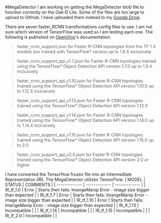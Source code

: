 #MegaDetector
I am working on getting the MegaDetector blob file to function correctly on the Oak-D Lite. Some of the files are too large to upload to GitHub. I have uploaded them instead to my [Google Drive](https://drive.google.com/drive/folders/1LWEt41xBAvc3OU689Z-VDh1WX_gBRFzI?usp=sharing).

There are seven faster_RCNN transformations config files to use. I am not sure which version of TensorFlow was used so I am testing each one. The following is published on [OpenVino](https://docs.openvino.ai/latest/openvino_docs_MO_DG_prepare_model_convert_model_tf_specific_Convert_Object_Detection_API_Models.html)'s documentation.
>faster_rcnn_support.json for Faster R-CNN topologies from the TF 1.X models zoo trained with TensorFlow* version up to 1.6.X inclusively

>faster_rcnn_support_api_v1.7.json for Faster R-CNN topologies trained using the TensorFlow* Object Detection API version 1.7.0 up to 1.9.X inclusively

>faster_rcnn_support_api_v1.10.json for Faster R-CNN topologies trained using the TensorFlow* Object Detection API version 1.10.0 up to 1.12.X inclusively

>faster_rcnn_support_api_v1.13.json for Faster R-CNN topologies trained using the TensorFlow* Object Detection API version 1.13.X

>faster_rcnn_support_api_v1.14.json for Faster R-CNN topologies trained using the TensorFlow* Object Detection API version 1.14.0 up to 1.14.X inclusively

>faster_rcnn_support_api_v1.15.json for Faster R-CNN topologies trained using the TensorFlow* Object Detection API version 1.15.0 up to 2.0

>faster_rcnn_support_api_v2.0.json for Faster R-CNN topologies trained using the TensorFlow* Object Detection API version 2.0 or higher


I have converted the Tensorflow frozen file into an Intermediate Representation (IR). The MegaDetector utilizes TensorFlow.
| MODEL | STATUS | COMMENTS |
| ------------- | ------------- | ------------- |
| IR_tf_1.0 | Error | Starts then fails: ImangeManip Error - image size bigger than expected |
| IR_tf_1.7 | Error | Starts then fails: ImangeManip Error - image size bigger than expected |
| IR_tf_1.10 | Error | Starts then fails: ImangeManip Error - image size bigger than expected |
| IR_tf_1.13 | Incompatible |  |
| IR_tf_1.14 | Incompatible |  |
| IR_tf_1.15 | Incompatible |  |
| IR_tf_2.0 | Incompatible |  |
